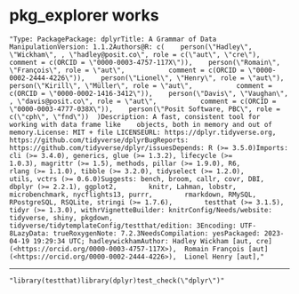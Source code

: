 # pkg_explorer works

    "Type: PackagePackage: dplyrTitle: A Grammar of Data ManipulationVersion: 1.1.2Authors@R: c(    person(\"Hadley\", \"Wickham\", , \"hadley@posit.co\", role = c(\"aut\", \"cre\"),           comment = c(ORCID = \"0000-0003-4757-117X\")),    person(\"Romain\", \"François\", role = \"aut\",           comment = c(ORCID = \"0000-0002-2444-4226\")),    person(\"Lionel\", \"Henry\", role = \"aut\"),    person(\"Kirill\", \"Müller\", role = \"aut\",           comment = c(ORCID = \"0000-0002-1416-3412\")),    person(\"Davis\", \"Vaughan\", , \"davis@posit.co\", role = \"aut\",           comment = c(ORCID = \"0000-0003-4777-038X\")),    person(\"Posit Software, PBC\", role = c(\"cph\", \"fnd\"))  )Description: A fast, consistent tool for working with data frame like    objects, both in memory and out of memory.License: MIT + file LICENSEURL: https://dplyr.tidyverse.org, https://github.com/tidyverse/dplyrBugReports: https://github.com/tidyverse/dplyr/issuesDepends: R (>= 3.5.0)Imports: cli (>= 3.4.0), generics, glue (>= 1.3.2), lifecycle (>=        1.0.3), magrittr (>= 1.5), methods, pillar (>= 1.9.0), R6,        rlang (>= 1.1.0), tibble (>= 3.2.0), tidyselect (>= 1.2.0),        utils, vctrs (>= 0.6.0)Suggests: bench, broom, callr, covr, DBI, dbplyr (>= 2.2.1), ggplot2,        knitr, Lahman, lobstr, microbenchmark, nycflights13, purrr,        rmarkdown, RMySQL, RPostgreSQL, RSQLite, stringi (>= 1.7.6),        testthat (>= 3.1.5), tidyr (>= 1.3.0), withrVignetteBuilder: knitrConfig/Needs/website: tidyverse, shiny, pkgdown, tidyverse/tidytemplateConfig/testthat/edition: 3Encoding: UTF-8LazyData: trueRoxygenNote: 7.2.3NeedsCompilation: yesPackaged: 2023-04-19 19:29:34 UTC; hadleywickhamAuthor: Hadley Wickham [aut, cre] (<https://orcid.org/0000-0003-4757-117X>),  Romain François [aut] (<https://orcid.org/0000-0002-2444-4226>),  Lionel Henry [aut],"

---

    "library(testthat)library(dplyr)test_check(\"dplyr\")"

